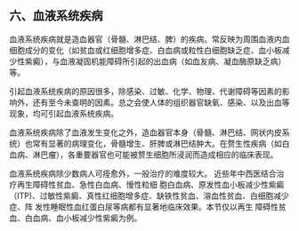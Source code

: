 ## 六、血液系统疾病

血液系统疾病就是造血器官（骨髓、淋巴结、脾）的疾病。常反映为周围血液内血细胞成分的变化（如贫血或红细胞增多症、白血病或粒性白细胞缺乏症、血小板减少性紫癜），与血液凝固机能障碍所引起的出血病（如血友病、凝血酶原缺乏病）等。

引起血液系统疾病的原因很多，除感染、过敏、化学、物理、代谢障碍等因素的影响外，还有至今未查明的因素。总之会使人体的组织器官缺氧、感染、以及出血等现象，均可引起血液系统疾病。

血液系统疾病除了血液发生变化之外，造血器官本身（骨髓、淋巴结、网状内皮系统）也常有显著的病理变化，骨髓增生、肝脾或淋巴结肿大。在赘生性疾病（如白血病、淋巴瘤），各重要器官也可能被赘生细胞所浸润而造成相应的临床表现。

血液系统疾病除少数病人可痊愈外，一般治疗的难度较大。 近些年中西医结合治疗再生障碍性贫血、急性白血病、慢性粒细 胞白血病、原发性血小板减少性紫癜（ITP)、过敏性紫癜、真性红细胞增多症、缺铁性贫血、溶血性贫血、白细胞减少症、阵 发性睡眠性血红蛋白尿等病都有显著地临床效果。本节仅以再生 障碍性贫血、白血病、血小板减少性紫癜为例。

